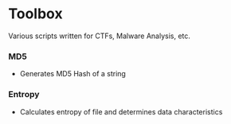 # Toolbox
Various scripts written for CTFs, Malware Analysis, etc.

### MD5
 - Generates MD5 Hash of a string
 
### Entropy
  - Calculates entropy of file and determines data characteristics
